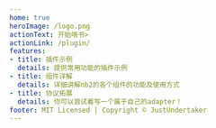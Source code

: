 ```yaml
---
home: true
heroImage: /logo.png
actionText: 开始啃书>
actionLink: /plugin/
features:
- title: 插件示例
  details: 提供常用功能的插件示例
- title: 组件详解
  details: 详细讲解nb2的各个组件的功能及使用方式
- title: 协议拓展
  details: 你可以尝试着写一个属于自己的adapter！
footer: MIT Licensed | Copyright © JustUndertaker
---
```

